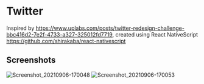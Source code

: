 # Twitter

Inspired by https://www.uplabs.com/posts/twitter-redesign-challenge-bbc416d2-7e2f-4733-a327-325012fd7719, created using React NativeScript https://github.com/shirakaba/react-nativescript

## Screenshots

![Screenshot_20210906-170048](https://user-images.githubusercontent.com/12235926/132236613-e6bec815-93f7-4f30-8d91-c30dcc643625.jpg)
![Screenshot_20210906-170053](https://user-images.githubusercontent.com/12235926/132236625-9768d68b-9f43-4dc2-a182-7f9166d7fcab.jpg)

